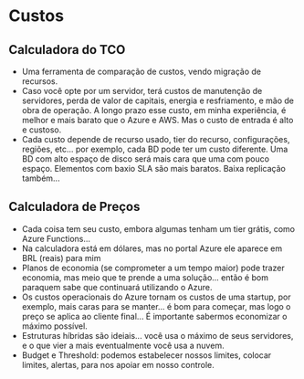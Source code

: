 # Custos

## Calculadora do TCO
- Uma ferramenta de comparação de custos, vendo migração de recursos.
- Caso você opte por um servidor, terá custos de manutenção de servidores, perda de valor de capitais, energia e resfriamento, e mão de obra de operação. A longo prazo esse custo, em minha experiência, é melhor e mais barato que o Azure e AWS. Mas o custo de entrada é alto e custoso.
- Cada custo depende de recurso usado, tier do recurso, configurações, regiões, etc... por exemplo, cada BD pode ter um custo diferente. Uma BD com alto espaço de disco será mais cara que uma com pouco espaço. Elementos com baxio SLA são mais baratos. Baixa replicação também...

## Calculadora de Preços
- Cada coisa tem seu custo, embora algumas tenham um tier grátis, como Azure Functions...
- Na calculadora está em dólares, mas no portal Azure ele aparece em BRL (reais) para mim
- Planos de economia (se comprometer a um tempo maior) pode trazer economia, mas meio que te prende a uma solução... então é bom paraquem sabe que continuará utilizando o Azure.
- Os custos operacionais do Azure tornam os custos de uma startup, por exemplo, mais caras para se manter... é bom para começar, mas logo o preço se aplica ao cliente final... É importante sabermos economizar o máximo possível.
- Estruturas híbridas são ideiais... você usa o máximo de seus servidores, e o que vier a mais eventualmente você usa a nuvem.
- Budget e Threshold: podemos estabelecer nossos limites, colocar limites, alertas, para nos apoiar em nosso controle. 